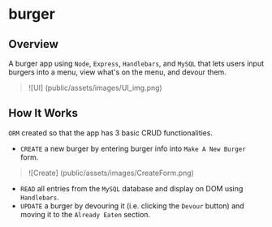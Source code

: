 # burger

## Overview
A burger app using `Node`, `Express`, `Handlebars`, and `MySQL` that lets users input burgers into a menu, view what's on the menu, and devour them. 
> ![UI] (public/assets/images/UI_img.png)

## How It Works
`ORM` created so that the app has 3 basic CRUD functionalities.
 * `CREATE` a new burger by entering burger info into `Make A New Burger` form.
 > ![Create] (public/assets/images/CreateForm.png)
 * `READ` all entries from the `MySQL` database and display on DOM using `Handlebars`.
 * `UPDATE` a burger by devouring it (i.e. clicking the `Devour` button) and moving it to the `Already Eaten` section. 